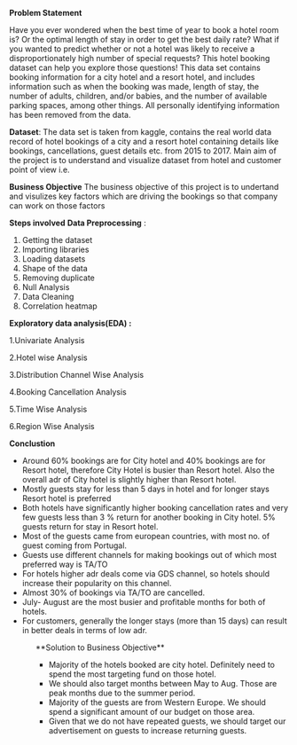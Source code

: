 
<b>Problem Statement</b>

Have you ever wondered when the best time of year to book a hotel room is? Or the optimal length of stay in order to get the best daily rate? What if you wanted to predict whether or not a hotel was likely to receive a disproportionately high number of special requests? This hotel booking dataset can help you explore those questions! This data set contains booking information for a city hotel and a resort hotel, and includes information such as when the booking was made, length of stay, the number of adults, children, and/or babies, and the number of available parking spaces, among other things. All personally identifying information has been removed from the data.

<b>Dataset</b>: The data set is taken from kaggle, contains the real world data record of hotel bookings of a city and a resort hotel containing details like bookings, cancellations, guest details etc. from 2015 to 2017. Main aim of the project is to understand and visualize dataset from hotel and customer point of view i.e.

<b>Business Objective</b> 
The business objective of this project is to undertand and visulizes key factors which are driving the bookings so that company can work on those factors

<b>Steps involved</b>
**Data Preprocessing** : 

1. Getting the dataset
2. Importing libraries
3. Loading datasets
4. Shape of the data
5. Removing duplicate
6. Null Analysis
7. Data Cleaning 
8. Correlation heatmap

**Exploratory data analysis(EDA) :** 

1.Univariate Analysis

2.Hotel wise Analysis

3.Distribution Channel Wise Analysis

4.Booking Cancellation Analysis

5.Time Wise Analysis

6.Region Wise Analysis


<b>Conclustion</b>
<ul>
<li>Around 60% bookings are for City hotel and 40% bookings are for Resort hotel, therefore City Hotel is busier than Resort hotel. Also the overall adr of City hotel is slightly higher than Resort hotel.</li>
<li>Mostly guests stay for less than 5 days in hotel and for longer stays Resort hotel is preferred</li>
<li>Both hotels have significantly higher booking cancellation rates and very few guests less than 3 % return for 
another booking in City hotel. 5% guests return for stay in Resort hotel.</li>
<li>Most of the guests came from european countries, with most no. of guest coming from Portugal.</li>
<li>Guests use different channels for making bookings out of which most preferred way is TA/TO</li>
<li>For hotels higher adr deals come via GDS channel, so hotels should increase their popularity on this channel.</li>
<li>Almost 30% of bookings via TA/TO are cancelled.</li>
<li>July- August are the most busier and profitable months for both of hotels.</li>
<li>For customers, generally the longer stays (more than 15 days) can result in better deals in terms of low adr.</li>
<ul>
**Solution to Business Objective**
<ul>
<li>Majority of the hotels booked are city hotel. Definitely need to spend the most targeting fund on those hotel.</li>
<li>We should also target months between May to Aug. Those are peak months due to the summer period.</li>
<li>Majority of the guests are from Western Europe. We should spend a significant amount of our budget on those area.</li>
<li>Given that we do not have repeated guests, we should target our advertisement on guests to increase returning guests.</li>
</ul>
